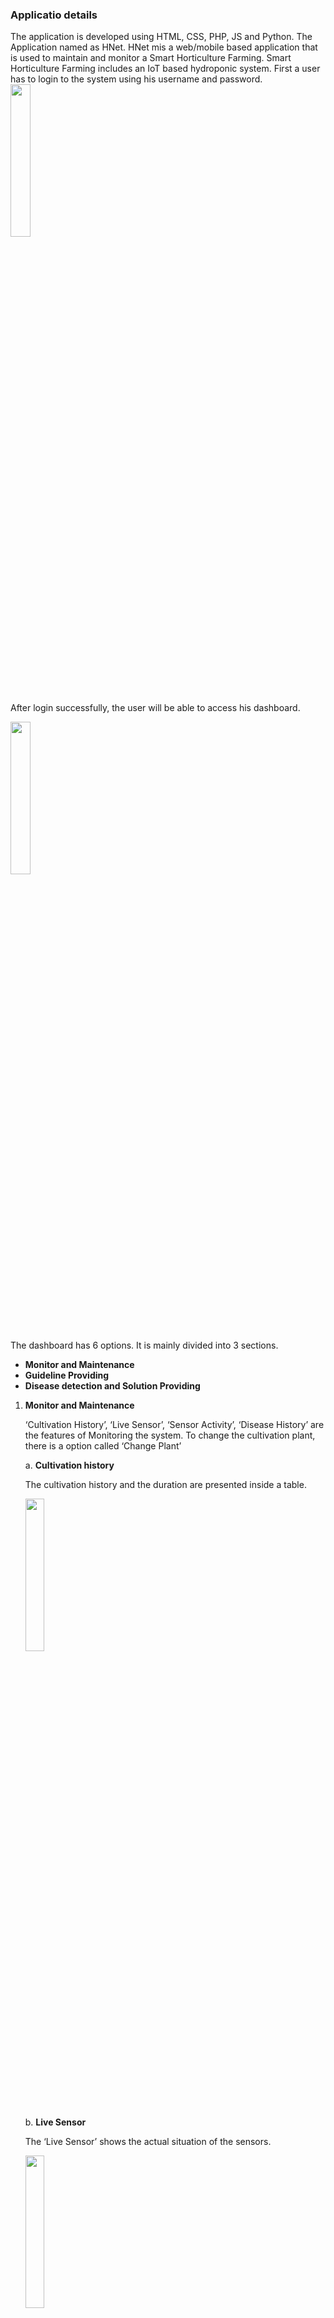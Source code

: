 <h3>Applicatio details</h3>
The application is developed using HTML, CSS, PHP, JS and Python. The Application named as HNet.
HNet mis a web/mobile based application that is used to maintain and monitor a Smart Horticulture Farming. Smart Horticulture Farming includes an IoT based hydroponic system. First a user has to login to the system using his username and password.

<img src="https://github.com/user-attachments/assets/5541dc80-683d-4aa8-a1e2-6a971e5d3b7e" width="25%">

After login successfully, the user will be able to access his dashboard. 

<img src="https://github.com/user-attachments/assets/764ab814-3765-4ce5-b3a2-315eac85c3bb" width="25%">

The dashboard has 6 options. It is mainly divided into 3 sections.

* **Monitor and Maintenance**
* **Guideline Providing**
* **Disease detection and Solution Providing**
     
1. **Monitor and Maintenance**

   ‘Cultivation History’, ‘Live Sensor’, ‘Sensor Activity’, ‘Disease History’ are the features of Monitoring the system. To change the cultivation plant, there is a option called ‘Change Plant’

   a. **Cultivation history**
  
   The cultivation history and the duration are presented inside a table.
  
   <img src="https://github.com/user-attachments/assets/5603b51c-8cfa-46bc-907d-a411853f60ae" width="25%">

   b. **Live Sensor**

   The ‘Live Sensor’ shows the actual situation of the sensors.

   <img src="https://github.com/user-attachments/assets/14062c81-611e-438f-91c5-d12253fc8d1b" width="25%">

   c. **Sensor Activity**

   The sensor activity shows the recent history of the sensor data.

   <img src="https://github.com/user-attachments/assets/2c21bd0e-b8f7-4636-b2f0-478d1b7938b2" width="25%">

   d. **Disease History**

   The recent detected diseases with the detection date is presented in the ‘Disease History’ option.

   <img src="https://github.com/user-attachments/assets/63c6ee42-6878-448a-974b-7191211b3234" width="25%">

   e. **Plant details and Cultivation Changing**

   Within this option, a user can change the cultivation plant.

   <img src="https://github.com/user-attachments/assets/fd25cf2b-95b6-4f4e-8fb2-b6549973c3fb" width="25%">

   Also, the plant description of each plant can be seen from plant details option.

   <img src="https://github.com/user-attachments/assets/5327492c-b216-4381-8fbd-ae5abe75f708" width="25%">

2.	**Guideline Providing**
   
    The guideline providing feature is named as ‘notification’. It notify the used if there is any unwanted situation.

    <img src="https://github.com/user-attachments/assets/196ae574-6de7-4acb-bbbe-a9e79d5b13c7" width="25%">

3. **Disease detection and Solution Providing**

   a. **Disease detection:**

   To detect the disease, user has to input four images. The user can add some description if he wants.

   <img src="https://github.com/user-attachments/assets/8e05df82-675e-4799-960d-9b4e441788a2" width="25%">

   b. **Solution Providing:**

   The disease is detected using DL model and returns the disease name and solution of the disease.

   <img src="https://github.com/user-attachments/assets/0ac1bf0f-6c4a-4a6a-a9e3-dc1f7cc690c9" width="25%">


<h4>The disease detection dataset can be found in the Kaggle. The link is given below:</h4>
https://www.kaggle.com/datasets/ahammadmejbah/nadimbhaia/data

